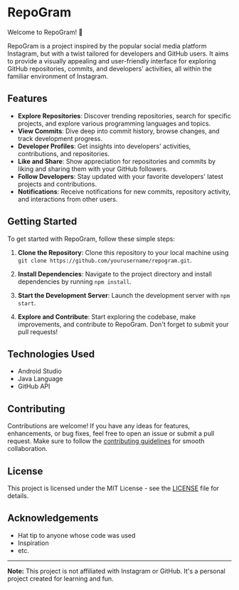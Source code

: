# RepoGram

Welcome to RepoGram! 📸

RepoGram is a project inspired by the popular social media platform Instagram, but with a twist tailored for developers and GitHub users. It aims to provide a visually appealing and user-friendly interface for exploring GitHub repositories, commits, and developers' activities, all within the familiar environment of Instagram.

## Features

- **Explore Repositories**: Discover trending repositories, search for specific projects, and explore various programming languages and topics.
- **View Commits**: Dive deep into commit history, browse changes, and track development progress.
- **Developer Profiles**: Get insights into developers' activities, contributions, and repositories.
- **Like and Share**: Show appreciation for repositories and commits by liking and sharing them with your GitHub followers.
- **Follow Developers**: Stay updated with your favorite developers' latest projects and contributions.
- **Notifications**: Receive notifications for new commits, repository activity, and interactions from other users.

## Getting Started

To get started with RepoGram, follow these simple steps:

1. **Clone the Repository**: Clone this repository to your local machine using `git clone https://github.com/yourusername/repogram.git`.

2. **Install Dependencies**: Navigate to the project directory and install dependencies by running `npm install`.

3. **Start the Development Server**: Launch the development server with `npm start`.

4. **Explore and Contribute**: Start exploring the codebase, make improvements, and contribute to RepoGram. Don't forget to submit your pull requests!

## Technologies Used

- Android Studio
- Java Language
- GitHub API

## Contributing

Contributions are welcome! If you have any ideas for features, enhancements, or bug fixes, feel free to open an issue or submit a pull request. Make sure to follow the [contributing guidelines](CONTRIBUTING.md) for smooth collaboration.

## License

This project is licensed under the MIT License - see the [LICENSE](LICENSE) file for details.

## Acknowledgements

- Hat tip to anyone whose code was used
- Inspiration
- etc.

---

**Note:** This project is not affiliated with Instagram or GitHub. It's a personal project created for learning and fun.
